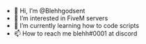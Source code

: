 - 👋 Hi, I’m @Blehhgodsent
- 👀 I’m interested in FiveM servers
- 🌱 I’m currently learning how to code scripts
- 📫 How to reach me blehh#0001 at discord
